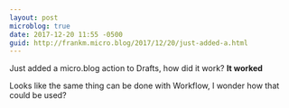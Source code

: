 ```yaml
---
layout: post
microblog: true
date: 2017-12-20 11:55 -0500
guid: http://frankm.micro.blog/2017/12/20/just-added-a.html
---
```

Just added a micro.blog action to Drafts, how did it work? **It worked** 

Looks like the same thing can be done with Workflow, I wonder how that could be used?
